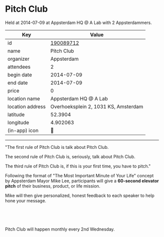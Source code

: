 # Pitch Club
Held at 2014-07-09 at Appsterdam HQ @ A Lab with 2 Appsterdammers.
        
|Key|Value
|---|---|
|id|[190089712](https://www.meetup.com/appsterdam/events/190089712/)|
|name|Pitch Club|
|organizer|Appsterdam|
|attendees|2|
|begin date|2014-07-09|
|end date|2014-07-09|
|price|0|
|location name|Appsterdam HQ @ A Lab|
|location address|Overhoeksplein 2, 1031 KS, Amsterdam|
|latitude|52.3904|
|longitude|4.902063|
|(in-app) icon|🎤|

---

"The first rule of Pitch Club is talk about Pitch Club.

The second rule of Pitch Club is, seriously, talk about Pitch Club.

The third rule of Pitch Club is, if this is your first time, you have to pitch."

Following the format of "The Most Important Minute of Your Life" concept by Appsterdam Mayor Mike Lee, participants will give a **60-second elevator pitch** of their business, product, or life mission.

Mike will then give personalized, honest feedback to each speaker to help hone your message.

 

 

Pitch Club will happen monthly every 2nd Wednesday.


